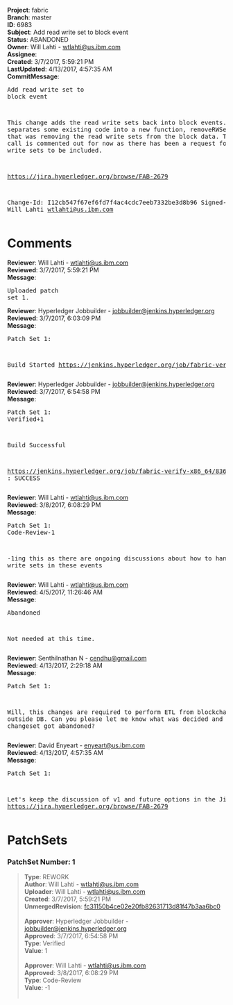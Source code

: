 <strong>Project</strong>: fabric<br><strong>Branch</strong>: master<br><strong>ID</strong>: 6983<br><strong>Subject</strong>: Add read write set to block event<br><strong>Status</strong>: ABANDONED<br><strong>Owner</strong>: Will Lahti - wtlahti@us.ibm.com<br><strong>Assignee</strong>:<br><strong>Created</strong>: 3/7/2017, 5:59:21 PM<br><strong>LastUpdated</strong>: 4/13/2017, 4:57:35 AM<br><strong>CommitMessage</strong>:<br><pre>Add read write set to block event

This change adds the read write sets back into block events. It
separates some existing code into a new function, removeRWSetsFromBlock,
that was removing the read write sets from the block data. The function
call is commented out for now as there has been a request for the read
write sets to be included.

https://jira.hyperledger.org/browse/FAB-2679

Change-Id: I12cb547f67ef6fd7f4ac4cdc7eeb7332be3d8b96
Signed-off-by: Will Lahti <wtlahti@us.ibm.com>
</pre><h1>Comments</h1><strong>Reviewer</strong>: Will Lahti - wtlahti@us.ibm.com<br><strong>Reviewed</strong>: 3/7/2017, 5:59:21 PM<br><strong>Message</strong>: <pre>Uploaded patch set 1.</pre><strong>Reviewer</strong>: Hyperledger Jobbuilder - jobbuilder@jenkins.hyperledger.org<br><strong>Reviewed</strong>: 3/7/2017, 6:03:09 PM<br><strong>Message</strong>: <pre>Patch Set 1:

Build Started https://jenkins.hyperledger.org/job/fabric-verify-x86_64/8366/</pre><strong>Reviewer</strong>: Hyperledger Jobbuilder - jobbuilder@jenkins.hyperledger.org<br><strong>Reviewed</strong>: 3/7/2017, 6:54:58 PM<br><strong>Message</strong>: <pre>Patch Set 1: Verified+1

Build Successful 

https://jenkins.hyperledger.org/job/fabric-verify-x86_64/8366/ : SUCCESS</pre><strong>Reviewer</strong>: Will Lahti - wtlahti@us.ibm.com<br><strong>Reviewed</strong>: 3/8/2017, 6:08:29 PM<br><strong>Message</strong>: <pre>Patch Set 1: Code-Review-1

-1ing this as there are ongoing discussions about how to handle read write sets in these events</pre><strong>Reviewer</strong>: Will Lahti - wtlahti@us.ibm.com<br><strong>Reviewed</strong>: 4/5/2017, 11:26:46 AM<br><strong>Message</strong>: <pre>Abandoned

Not needed at this time.</pre><strong>Reviewer</strong>: Senthilnathan N - cendhu@gmail.com<br><strong>Reviewed</strong>: 4/13/2017, 2:29:18 AM<br><strong>Message</strong>: <pre>Patch Set 1:

Will, this changes are required to perform ETL from blockchain to outside DB. Can you please let me know what was decided and why this changeset got abandoned?</pre><strong>Reviewer</strong>: David Enyeart - enyeart@us.ibm.com<br><strong>Reviewed</strong>: 4/13/2017, 4:57:35 AM<br><strong>Message</strong>: <pre>Patch Set 1:

Let's keep the discussion of v1 and future options in the Jira item: https://jira.hyperledger.org/browse/FAB-2679</pre><h1>PatchSets</h1><h3>PatchSet Number: 1</h3><blockquote><strong>Type</strong>: REWORK<br><strong>Author</strong>: Will Lahti - wtlahti@us.ibm.com<br><strong>Uploader</strong>: Will Lahti - wtlahti@us.ibm.com<br><strong>Created</strong>: 3/7/2017, 5:59:21 PM<br><strong>UnmergedRevision</strong>: [fc31150b4ce02e20fb82631713d81f47b3aa6bc0](https://github.com/hyperledger-gerrit-archive/fabric/commit/fc31150b4ce02e20fb82631713d81f47b3aa6bc0)<br><br><strong>Approver</strong>: Hyperledger Jobbuilder - jobbuilder@jenkins.hyperledger.org<br><strong>Approved</strong>: 3/7/2017, 6:54:58 PM<br><strong>Type</strong>: Verified<br><strong>Value</strong>: 1<br><br><strong>Approver</strong>: Will Lahti - wtlahti@us.ibm.com<br><strong>Approved</strong>: 3/8/2017, 6:08:29 PM<br><strong>Type</strong>: Code-Review<br><strong>Value</strong>: -1<br><br></blockquote>
